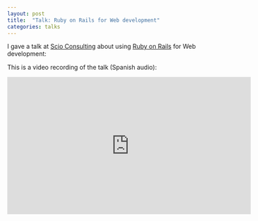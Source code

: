 ```yaml
---
layout: post
title:  "Talk: Ruby on Rails for Web development"
categories: talks
---
```

I gave a talk at [Scio Consulting](http://www.scio.com.mx) about using [Ruby on Rails](http://rubyonrails.org) for Web development:

This is a video recording of the talk (Spanish audio):

<iframe width="560" height="315" src="https://www.youtube.com/embed/cE4EtuSAQ5A" frameborder="0" allow="accelerometer; autoplay; encrypted-media; gyroscope; picture-in-picture" allowfullscreen></iframe>